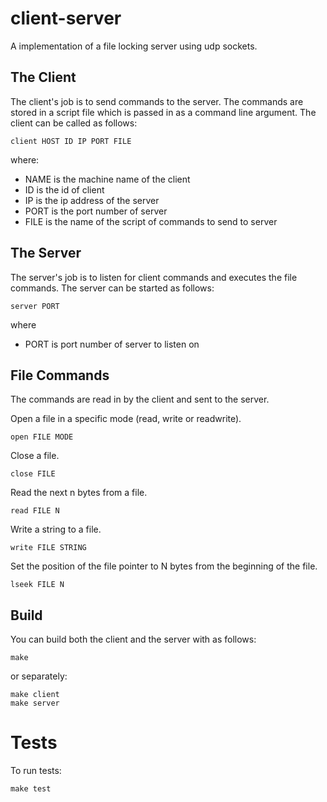 # client-server

A implementation of a file locking server using udp sockets.


## The Client

The client's job is to send commands to the server. The commands are stored in
a script file which is passed in as a command line argument. The client can be
called as follows:

    client HOST ID IP PORT FILE

where:

- NAME is the machine name of the client
- ID is the id of client
- IP is the ip address of the server
- PORT is the port number of server
- FILE is the name of the script of commands to send to server


## The Server

The server's job is to listen for client commands and executes the file
commands. The server can be started as follows:

    server PORT

where

- PORT is port number of server to listen on


## File Commands

The commands are read in by the client and sent to the server.

Open a file in a specific mode (read, write or readwrite).

    open FILE MODE

Close a file.

    close FILE

Read the next n bytes from a file.

    read FILE N

Write a string to a file.

    write FILE STRING

Set the position of the file pointer to N bytes from the beginning of the file.

    lseek FILE N


## Build

You can build both the client and the server with as follows:

    make 

or separately:

    make client
    make server


# Tests

To run tests:

    make test
